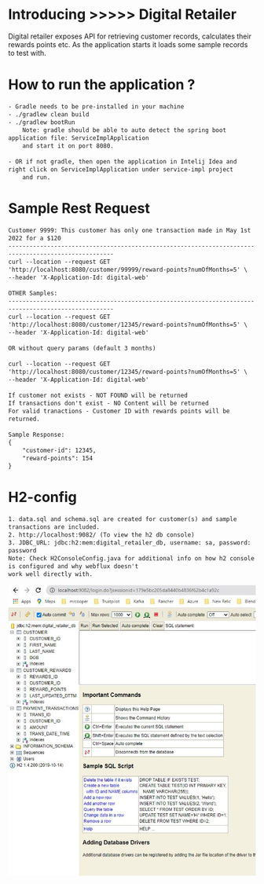 # Introducing >>>>> Digital Retailer
Digital retailer exposes API for retrieving customer records, calculates their rewards points etc.
As the application starts it loads some sample records to test with.

# How to run the application ?
    - Gradle needs to be pre-installed in your machine
    - ./gradlew clean build
    - ./gradlew bootRun
        Note: gradle should be able to auto detect the spring boot application file: ServiceImplApplication
        and start it on port 8080.

    - OR if not gradle, then open the application in Intelij Idea and right click on ServiceImplApplication under service-impl project 
        and run.

# Sample Rest Request
    Customer 9999: This customer has only one transaction made in May 1st 2022 for a $120
    ----------------------------------------------------------------------------------------------------
    curl --location --request GET 'http://localhost:8080/customer/99999/reward-points?numOfMonths=5' \
    --header 'X-Application-Id: digital-web'
        
    OTHER Samples:
    ----------------------------------------------------------------------------------------------------
    curl --location --request GET 'http://localhost:8080/customer/12345/reward-points?numOfMonths=5' \
    --header 'X-Application-Id: digital-web'

    OR without query params (default 3 months)

    curl --location --request GET 'http://localhost:8080/customer/12345/reward-points?numOfMonths=5' \
    --header 'X-Application-Id: digital-web'

    If customer not exists - NOT FOUND will be returned
    If transactions don't exist - NO Content will be returned
    For valid tranactions - Customer ID with rewards points will be returned.
    
    Sample Response:
    {
        "customer-id": 12345,
        "reward-points": 154
    }

# H2-config
    1. data.sql and schema.sql are created for customer(s) and sample transactions are included.
    2. http://localhost:9082/ (To view the h2 db console)
    3. JDBC_URL: jdbc:h2:mem:digital_retailer_db, username: sa, password: password
    Note: Check H2ConsoleConfig.java for additional info on how h2 console is configured and why webflux doesn't 
    work well directly with.

![h2-console](/static-content/images/h2-console.JPG)
